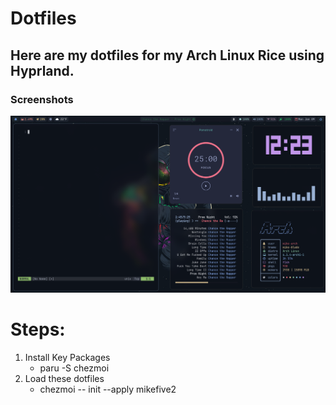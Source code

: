 # Dotfiles

## Here are my dotfiles for my Arch Linux Rice using Hyprland.

### Screenshots

![](./assets/example.png)

# Steps:

1. Install Key Packages
    - paru -S chezmoi
2. Load these dotfiles
    - chezmoi -- init --apply mikefive2



